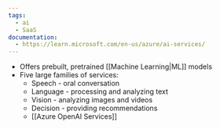 ```yaml
---
tags:
  - ai
  - SaaS
documentation:
  - https://learn.microsoft.com/en-us/azure/ai-services/
---
```

- Offers prebuilt, pretrained [[Machine Learning|ML]] models
- Five large families of services:
	- Speech - oral conversation
	- Language - processing and analyzing text
	- Vision - analyzing images and videos
	- Decision - providing recommendations
	- [[Azure OpenAI Services]]